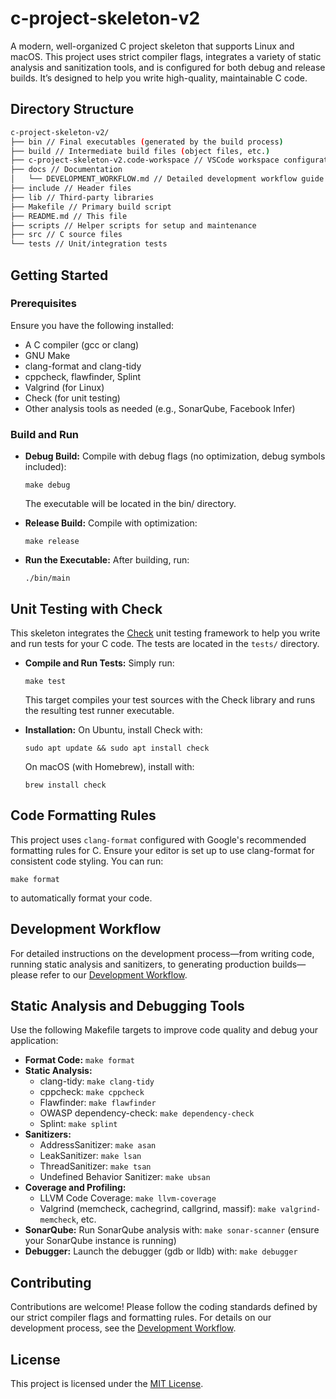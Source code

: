 # c-project-skeleton-v2

A modern, well-organized C project skeleton that supports Linux and macOS. This project uses strict compiler flags, integrates a variety of static analysis and sanitization tools, and is configured for both debug and release builds. It’s designed to help you write high-quality, maintainable C code.

## Directory Structure

```bash
c-project-skeleton-v2/
├── bin // Final executables (generated by the build process)
├── build // Intermediate build files (object files, etc.)
├── c-project-skeleton-v2.code-workspace // VSCode workspace configuration
├── docs // Documentation
│   └── DEVELOPMENT_WORKFLOW.md // Detailed development workflow guide
├── include // Header files
├── lib // Third-party libraries
├── Makefile // Primary build script
├── README.md // This file
├── scripts // Helper scripts for setup and maintenance
├── src // C source files
└── tests // Unit/integration tests
```

## Getting Started

### Prerequisites

Ensure you have the following installed:

- A C compiler (gcc or clang)
- GNU Make
- clang-format and clang-tidy
- cppcheck, flawfinder, Splint
- Valgrind (for Linux)
- Check (for unit testing)
- Other analysis tools as needed (e.g., SonarQube, Facebook Infer)

### Build and Run

- **Debug Build:**
  Compile with debug flags (no optimization, debug symbols included):

  ```
  make debug
  ```

  The executable will be located in the bin/ directory.

- **Release Build:**
  Compile with optimization:

  ```
  make release
  ```

- **Run the Executable:**
  After building, run:

  ```
  ./bin/main
  ```

## Unit Testing with Check

This skeleton integrates the [Check](https://libcheck.github.io/check/) unit testing framework to help you write and run tests for your C code. The tests are located in the `tests/` directory.

- **Compile and Run Tests:**
  Simply run:

  ```
  make test
  ```

  This target compiles your test sources with the Check library and runs the resulting test runner executable.

- **Installation:**
  On Ubuntu, install Check with:

  ```
  sudo apt update && sudo apt install check
  ```

  On macOS (with Homebrew), install with:

  ```
  brew install check
  ```

## Code Formatting Rules

This project uses `clang-format` configured with Google's recommended formatting rules for C. Ensure your editor is set up to use clang-format for consistent code styling. You can run:

```
make format
```

to automatically format your code.

## Development Workflow

For detailed instructions on the development process—from writing code, running static analysis and sanitizers, to generating production builds—please refer to our [Development Workflow](docs/DEVELOPMENT_WORKFLOW.md).

## Static Analysis and Debugging Tools

Use the following Makefile targets to improve code quality and debug your application:

- **Format Code:**
  `make format`
- **Static Analysis:**
  - clang-tidy: `make clang-tidy`
  - cppcheck: `make cppcheck`
  - Flawfinder: `make flawfinder`
  - OWASP dependency-check: `make dependency-check`
  - Splint: `make splint`
- **Sanitizers:**
  - AddressSanitizer: `make asan`
  - LeakSanitizer: `make lsan`
  - ThreadSanitizer: `make tsan`
  - Undefined Behavior Sanitizer: `make ubsan`
- **Coverage and Profiling:**
  - LLVM Code Coverage: `make llvm-coverage`
  - Valgrind (memcheck, cachegrind, callgrind, massif): `make valgrind-memcheck`, etc.
- **SonarQube:**
  Run SonarQube analysis with: `make sonar-scanner` (ensure your SonarQube instance is running)
- **Debugger:**
  Launch the debugger (gdb or lldb) with: `make debugger`

## Contributing

Contributions are welcome! Please follow the coding standards defined by our strict compiler flags and formatting rules. For details on our development process, see the [Development Workflow](docs/DEVELOPMENT_WORKFLOW.md).

## License

This project is licensed under the [MIT License](LICENSE).
